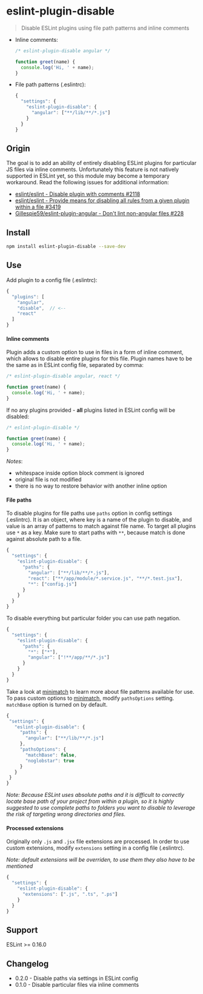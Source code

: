 eslint-plugin-disable
===

> Disable ESLint plugins using file path patterns and inline comments

- Inline comments:

  ```js
  /* eslint-plugin-disable angular */

  function greet(name) {
    console.log('Hi, ' + name);
  }
  ```

- File path patterns (.eslintrc):

  ```js
  {
    "settings": {
      "eslint-plugin-disable": {
        "angular": ["**/lib/**/*.js"]
      }
    }
  }
  ```

## Origin

The goal is to add an ability of entirely disabling ESLint plugins for particular JS files via inline comments. Unfortunately this feature is not natively supported in ESLint yet, so this module may become a temporary workaround. Read the following issues for additional information:

- [eslint/eslint - Disable plugin with comments #2118](https://github.com/eslint/eslint/issues/2118)
- [eslint/eslint - Provide means for disabling all rules from a given plugin within a file #3419](https://github.com/eslint/eslint/issues/3419)
- [Gillespie59/eslint-plugin-angular - Don't lint non-angular files #228](https://github.com/Gillespie59/eslint-plugin-angular/issues/228)

## Install

```bash
npm install eslint-plugin-disable --save-dev
```

## Use

Add plugin to a config file (.eslintrc):

```js
{
  "plugins": [
    "angular",
    "disable",  // <--
    "react"
  ]
}
```

#### Inline comments

Plugin adds a custom option to use in files in a form of inline comment, which allows to disable entire plugins for this file. Plugin names have to be the same as in ESLint config file, separated by comma:

```js
/* eslint-plugin-disable angular, react */

function greet(name) {
  console.log('Hi, ' + name);
}
```

If no any plugins provided - **all** plugins listed in ESLint config will be disabled:

```js
/* eslint-plugin-disable */

function greet(name) {
  console.log('Hi, ' + name);
}
```

*Notes*:

 - whitespace inside option block comment is ignored
 - original file is not modified
 - there is no way to restore behavior with another inline option

#### File paths

To disable plugins for file paths use `paths` option in config settings (.eslintrc). It is an object, where key is a name of the plugin to disable, and value is an array of patterns to match against file name. To target all plugins use `*` as a key. Make sure to start paths with `**`, because match is done against absolute path to a file.

```js
{
  "settings": {
    "eslint-plugin-disable": {
      "paths": {
        "angular": ["**/lib/**/*.js"],
        "react": ["**/app/module/*.service.js", "**/*.test.jsx"],
        "*": ["config.js"]
      }
    }
  }
}
```

To disable everything but particular folder you can use path negation.

```js
{
  "settings": {
    "eslint-plugin-disable": {
      "paths": {
        "*": ["*"],
        "angular": ["!**/app/**/*.js"]
      }
    }
  }
}
```

Take a look at [minimatch](https://github.com/isaacs/minimatch) to learn more about file patterns available for use. To pass custom options to [minimatch](https://github.com/isaacs/minimatch), modify `pathsOptions` setting. `matchBase` option is turned on by default.

 ```js
{
  "settings": {
    "eslint-plugin-disable": {
      "paths": {
        "angular": ["**/lib/**/*.js"]
      },
      "pathsOptions": {
        "matchBase": false,
        "noglobstar": true
      }
    }
  }
}
```

*Note: Because ESLint uses absolute paths and it is difficult to correctly locate base path of your project from within a plugin, so it is highly suggested to use complete paths to folders you want to disable to leverage the risk of targeting wrong directories and files.*

#### Processed extensions

Originally only `.js` and `.jsx` file extensions are processed. In order to use custom extensions, modify `extensions` setting in a config file (.eslintrc).

*Note: default extensions will be overriden, to use them they also have to be mentioned*

```js
{
  "settings": {
    "eslint-plugin-disable": {
      "extensions": [".js", ".ts", ".ps"]
    }
  }
}
```



## Support

ESLint >= 0.16.0

## Changelog

- 0.2.0 - Disable paths via settings in ESLint config
- 0.1.0 - Disable particular files via inline comments
